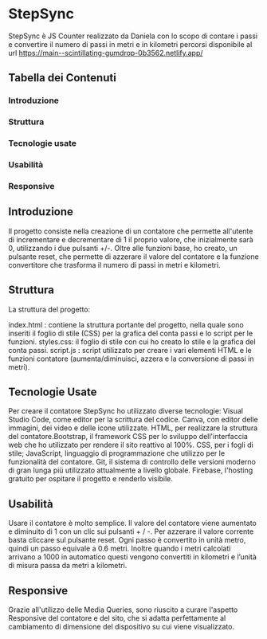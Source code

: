 # StepSync
StepSync è JS Counter realizzato da Daniela con lo scopo di contare i passi e convertire il numero di passi in metri e in kilometri percorsi
disponibile al url https://main--scintillating-gumdrop-0b3562.netlify.app/

## Tabella dei Contenuti
### Introduzione
### Struttura
### Tecnologie usate
### Usabilità
### Responsive

## Introduzione

Il progetto consiste nella creazione di un contatore che permette all'utente di incrementare e decrementare di 1 il proprio valore, che inizialmente sarà 0, utilizzando i due pulsanti +/-.
Oltre alle funzioni base, ho creato, un pulsante reset, che permette di azzerare il valore del contatore e la funzione convertitore che trasforma il numero di passi in metri e kilometri.

## Struttura

La struttura del progetto:

index.html : contiene la struttura portante del progetto, nella quale sono inseriti il foglio di stile (CSS) per la grafica del conta passi e lo script per le funzioni.
styles.css: il foglio di stile con cui ho creato lo stile e la grafica del conta passi.
script.js : script utilizzato per creare i vari elementi HTML e le funzioni contatore (aumenta/diminuisci, azzera e la conversione di passi in metri).

## Tecnologie Usate

Per creare il contatore StepSync ho utilizzato diverse tecnologie:
Visual Studio Code, come editor per la scrittura del codice.
Canva, con editor delle immagini, dei video e delle icone utilizzate.
HTML, per realizzare la struttura del contatore.Bootstrap, il framework CSS per lo sviluppo dell'interfaccia web che ho utilizzato per rendere il sito reattivo al 100%.
CSS, per i fogli di stile;
JavaScript, linguaggio di programmazione che utilizzo per le funzionalità del contatore.
Git, il sistema di controllo delle versioni moderno di gran lunga più utilizzato attualmente a livello globale.
Firebase, l'hosting gratuito per ospitare il progetto e renderlo visibile.

## Usabilità

Usare il contatore è molto semplice. Il valore del contatore viene aumentato e diminuito di 1 con un clic sui pulsanti + / -. Per azzerare il valore corrente basta cliccare sul pulsante reset.
Ogni passo è convertito in unità metro, quindi un passo equivale a 0.6 metri.
Inoltre quando i metri calcolati arrivano a 1000 in automatico questi vengono convertiti in kilometri e l’unità di misura passa da metri a kilometri.

## Responsive

Grazie all'utilizzo delle Media Queries, sono riuscito a curare l'aspetto Responsive del contatore e del sito, che si adatta perfettamente al cambiamento di dimensione del dispositivo su cui viene visualizzato.
